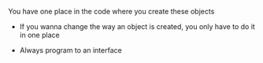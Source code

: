 You have one place in the code
where you create these objects
- If you wanna change the way an
  object is created, you only have
  to do it in one place
  
- Always program to an interface